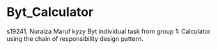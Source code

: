 # Byt_Calculator
s19241, Nuraiza Maruf kyzy
Byt individual task from group 1:	Calculator  using the chain of responsibility design pattern.
